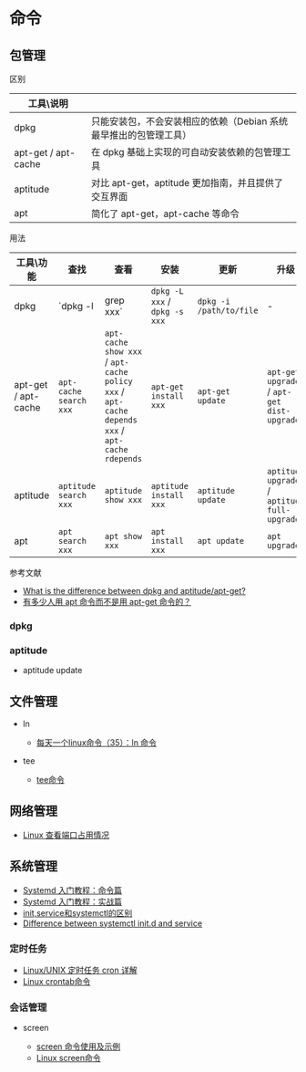 # 命令

## 包管理

区别

| 工具\说明 | |
| --- | --- |
| dpkg | 只能安装包，不会安装相应的依赖（Debian 系统最早推出的包管理工具） |
| apt-get / apt-cache | 在 dpkg 基础上实现的可自动安装依赖的包管理工具 |
| aptitude | 对比 apt-get，aptitude 更加指南，并且提供了交互界面 |
| apt | 简化了 apt-get，apt-cache 等命令  |

用法

| 工具\功能 | 查找 | 查看 | 安装 | 更新 | 升级 | 删除 |
| --- | --- | --- | --- | --- | --- | --- |
| dpkg | `dpkg -l | grep xxx` | `dpkg -L xxx` / `dpkg -s xxx` | `dpkg -i /path/to/file` | - | - | `dpkg -r package_name` |
| apt-get / apt-cache | `apt-cache search xxx` | `apt-cache show xxx` / `apt-cache policy xxx` / `apt-cache depends xxx` / `apt-cache rdepends` | `apt-get install xxx` | `apt-get update` | `apt-get upgrade` / `apt-get dist-upgrade` | `apt-get remove package` / `apt-get autoremove` |
| aptitude | `aptitude search xxx` | `aptitude show xxx` | `aptitude install xxx` | `aptitude update` | `aptitude upgrade` / `aptitude full-upgrade` | `aptitude remove` |
| apt | `apt search xxx` | `apt show xxx` | `apt install xxx` | `apt update` | `apt upgrade` | `apt remove xxx`

参考文献

- [What is the difference between dpkg and aptitude/apt-get?](https://askubuntu.com/questions/309113/what-is-the-difference-between-dpkg-and-aptitude-apt-get)
- [有多少人用 apt 命令而不是用 apt-get 命令的？](https://www.v2ex.com/t/357932)

### dpkg

### aptitude

- aptitude update

## 文件管理

- ln

    - [每天一个linux命令（35）：ln 命令](https://www.cnblogs.com/peida/archive/2012/12/11/2812294.html)

- tee

    - [tee命令](http://man.linuxde.net/tee)

## 网络管理

- [Linux 查看端口占用情况](https://www.runoob.com/w3cnote/linux-check-port-usage.html)


## 系统管理

- [Systemd 入门教程：命令篇](http://www.ruanyifeng.com/blog/2016/03/systemd-tutorial-commands.html)
- [Systemd 入门教程：实战篇](http://www.ruanyifeng.com/blog/2016/03/systemd-tutorial-part-two.html)
- [init,service和systemctl的区别](https://blog.csdn.net/lineuman/article/details/52578399)
- [Difference between systemctl init.d and service](https://askubuntu.com/questions/911525/difference-between-systemctl-init-d-and-service)

### 定时任务

- [Linux/UNIX 定时任务 cron 详解](https://linux.cn/article-7513-1.html)
- [Linux crontab命令](https://www.runoob.com/linux/linux-comm-crontab.html)

### 会话管理

- screen

    - [screen 命令使用及示例](https://linux.cn/article-8215-1.html)
    - [Linux screen命令](https://www.runoob.com/linux/linux-comm-screen.html)
